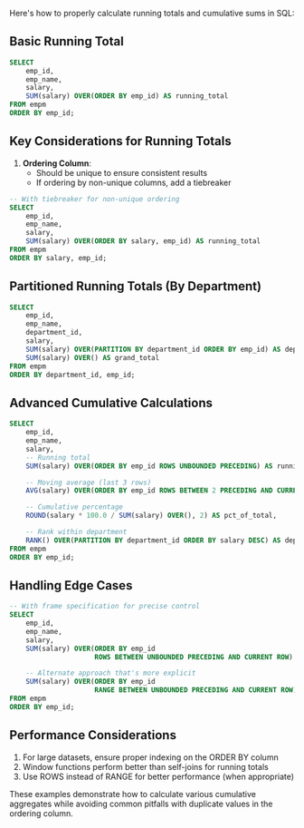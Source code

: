 Here's how to properly calculate running totals and cumulative sums in SQL:

## Basic Running Total

```SQL
SELECT
    emp_id,
    emp_name,
    salary,
    SUM(salary) OVER(ORDER BY emp_id) AS running_total
FROM empm
ORDER BY emp_id;
```

## Key Considerations for Running Totals

1. **Ordering Column**:
    - Should be unique to ensure consistent results
    - If ordering by non-unique columns, add a tiebreaker

```SQL
-- With tiebreaker for non-unique ordering
SELECT
    emp_id,
    emp_name,
    salary,
    SUM(salary) OVER(ORDER BY salary, emp_id) AS running_total
FROM empm
ORDER BY salary, emp_id;
```

## Partitioned Running Totals (By Department)

```SQL
SELECT
    emp_id,
    emp_name,
    department_id,
    salary,
    SUM(salary) OVER(PARTITION BY department_id ORDER BY emp_id) AS dept_running_total,
    SUM(salary) OVER() AS grand_total
FROM empm
ORDER BY department_id, emp_id;
```

## Advanced Cumulative Calculations

```SQL
SELECT
    emp_id,
    emp_name,
    salary,
    -- Running total
    SUM(salary) OVER(ORDER BY emp_id ROWS UNBOUNDED PRECEDING) AS running_total,

    -- Moving average (last 3 rows)
    AVG(salary) OVER(ORDER BY emp_id ROWS BETWEEN 2 PRECEDING AND CURRENT ROW) AS moving_avg,

    -- Cumulative percentage
    ROUND(salary * 100.0 / SUM(salary) OVER(), 2) AS pct_of_total,

    -- Rank within department
    RANK() OVER(PARTITION BY department_id ORDER BY salary DESC) AS dept_salary_rank
FROM empm
ORDER BY emp_id;
```

## Handling Edge Cases

```SQL
-- With frame specification for precise control
SELECT
    emp_id,
    emp_name,
    salary,
    SUM(salary) OVER(ORDER BY emp_id
                     ROWS BETWEEN UNBOUNDED PRECEDING AND CURRENT ROW) AS running_total,

    -- Alternate approach that's more explicit
    SUM(salary) OVER(ORDER BY emp_id
                     RANGE BETWEEN UNBOUNDED PRECEDING AND CURRENT ROW) AS running_total_range
FROM empm
ORDER BY emp_id;
```

## Performance Considerations

1. For large datasets, ensure proper indexing on the ORDER BY column
2. Window functions perform better than self-joins for running totals
3. Use ROWS instead of RANGE for better performance (when appropriate)

These examples demonstrate how to calculate various cumulative aggregates while avoiding common pitfalls with duplicate values in the ordering column.